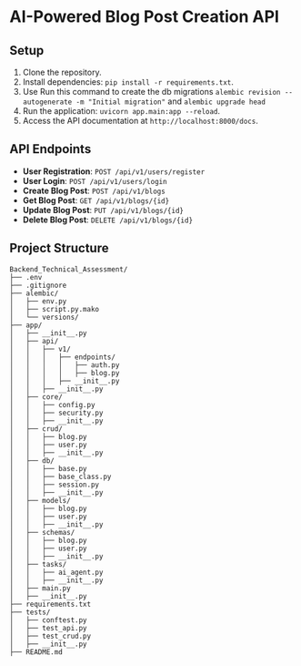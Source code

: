 # AI-Powered Blog Post Creation API

## Setup

1. Clone the repository.
2. Install dependencies: `pip install -r requirements.txt`.
3. Use Run this command to create the db migrations `alembic revision --autogenerate -m "Initial migration"` and `alembic upgrade head`
4. Run the application: `uvicorn app.main:app --reload`.
5. Access the API documentation at `http://localhost:8000/docs`.

## API Endpoints

- **User Registration**: `POST /api/v1/users/register`
- **User Login**: `POST /api/v1/users/login`
- **Create Blog Post**: `POST /api/v1/blogs`
- **Get Blog Post**: `GET /api/v1/blogs/{id}`
- **Update Blog Post**: `PUT /api/v1/blogs/{id}`
- **Delete Blog Post**: `DELETE /api/v1/blogs/{id}`


## Project Structure

```
Backend_Technical_Assessment/
├── .env
├── .gitignore
├── alembic/
│   ├── env.py
│   ├── script.py.mako
│   └── versions/
├── app/
│   ├── __init__.py
│   ├── api/
│   │   ├── v1/
│   │   │   ├── endpoints/
│   │   │   │   ├── auth.py
│   │   │   │   ├── blog.py
│   │   │   ├── __init__.py
│   │   ├── __init__.py
│   ├── core/
│   │   ├── config.py
│   │   ├── security.py
│   │   ├── __init__.py
│   ├── crud/
│   │   ├── blog.py
│   │   ├── user.py
│   │   ├── __init__.py
│   ├── db/
│   │   ├── base.py
│   │   ├── base_class.py
│   │   ├── session.py
│   │   ├── __init__.py
│   ├── models/
│   │   ├── blog.py
│   │   ├── user.py
│   │   ├── __init__.py
│   ├── schemas/
│   │   ├── blog.py
│   │   ├── user.py
│   │   ├── __init__.py
│   ├── tasks/
│   │   ├── ai_agent.py
│   │   ├── __init__.py
│   ├── main.py
│   ├── __init__.py
├── requirements.txt
├── tests/
│   ├── conftest.py
│   ├── test_api.py
│   ├── test_crud.py
│   ├── __init__.py
├── README.md
```

